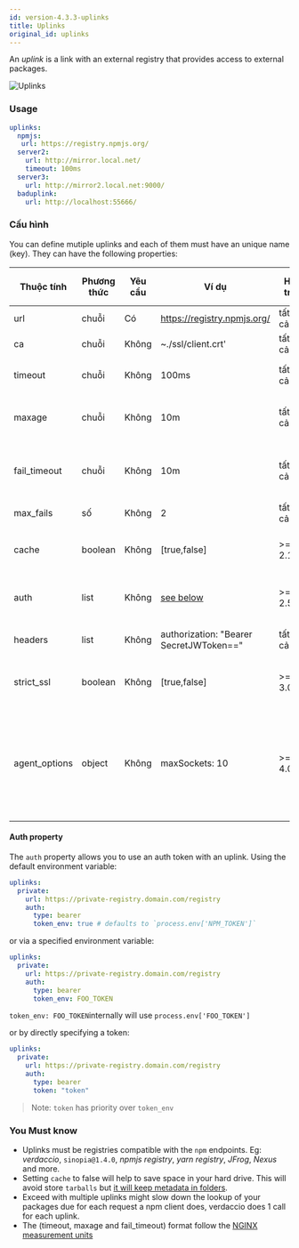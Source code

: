 ```yaml
---
id: version-4.3.3-uplinks
title: Uplinks
original_id: uplinks
---
```


An *uplink* is a link with an external registry that provides access to external packages.

![Uplinks](https://user-images.githubusercontent.com/558752/52976233-fb0e3980-33c8-11e9-8eea-5415e6018144.png)

### Usage

```yaml
uplinks:
  npmjs:
   url: https://registry.npmjs.org/
  server2:
    url: http://mirror.local.net/
    timeout: 100ms
  server3:
    url: http://mirror2.local.net:9000/
  baduplink:
    url: http://localhost:55666/
```
### Cấu hình

You can define mutiple uplinks and each of them must have an unique name (key). They can have the following properties:

| Thuộc tính    | Phương thức | Yêu cầu | Ví dụ                                   | Hỗ trợ   | Miêu tả                                                                                                                                                                  | Giá trị mặc định |
| ------------- | ----------- | ------- | --------------------------------------- | -------- | ------------------------------------------------------------------------------------------------------------------------------------------------------------------------ | ---------------- |
| url           | chuỗi       | Có      | https://registry.npmjs.org/             | tất cả   | The registry url                                                                                                                                                         | npmjs            |
| ca            | chuỗi       | Không   | ~./ssl/client.crt'                      | tất cả   | SSL path certificate                                                                                                                                                     | No default       |
| timeout       | chuỗi       | Không   | 100ms                                   | tất cả   | set new timeout for the request                                                                                                                                          | 30s              |
| maxage        | chuỗi       | Không   | 10m                                     | tất cả   | the time threshold to the cache is valid                                                                                                                                 | 2m               |
| fail_timeout  | chuỗi       | Không   | 10m                                     | tất cả   | defines max time when a request becomes a failure                                                                                                                        | 5m               |
| max_fails     | số          | Không   | 2                                       | tất cả   | limit maximun failure request                                                                                                                                            | 2                |
| cache         | boolean     | Không   | [true,false]                            | >= 2.1   | cache all remote tarballs in storage                                                                                                                                     | true             |
| auth          | list        | Không   | [see below](uplinks.md#auth-property)   | >= 2.5   | assigns the header 'Authorization' [more info](http://blog.npmjs.org/post/118393368555/deploying-with-npm-private-modules)                                               | disabled         |
| headers       | list        | Không   | authorization: "Bearer SecretJWToken==" | tất cả   | list of custom headers for the uplink                                                                                                                                    | disabled         |
| strict_ssl    | boolean     | Không   | [true,false]                            | >= 3.0   | If true, requires SSL certificates be valid.                                                                                                                             | true             |
| agent_options | object      | Không   | maxSockets: 10                          | >= 4.0.2 | options for the HTTP or HTTPS Agent responsible for managing uplink connection persistence and reuse [more info](https://nodejs.org/api/http.html#http_class_http_agent) | No default       |

#### Auth property

The `auth` property allows you to use an auth token with an uplink. Using the default environment variable:

```yaml
uplinks:
  private:
    url: https://private-registry.domain.com/registry
    auth:
      type: bearer
      token_env: true # defaults to `process.env['NPM_TOKEN']`
```

or via a specified environment variable:

```yaml
uplinks:
  private:
    url: https://private-registry.domain.com/registry
    auth:
      type: bearer
      token_env: FOO_TOKEN
```

`token_env: FOO_TOKEN`internally will use `process.env['FOO_TOKEN']`

or by directly specifying a token:

```yaml
uplinks:
  private:
    url: https://private-registry.domain.com/registry
    auth:
      type: bearer
      token: "token"
```

> Note: `token` has priority over `token_env`

### You Must know

* Uplinks must be registries compatible with the `npm` endpoints. Eg: *verdaccio*, `sinopia@1.4.0`, *npmjs registry*, *yarn registry*, *JFrog*, *Nexus* and more.
* Setting `cache` to false will help to save space in your hard drive. This will avoid store `tarballs` but [it will keep metadata in folders](https://github.com/verdaccio/verdaccio/issues/391).
* Exceed with multiple uplinks might slow down the lookup of your packages due for each request a npm client does, verdaccio does 1 call for each uplink.
* The (timeout, maxage and fail_timeout) format follow the [NGINX measurement units](http://nginx.org/en/docs/syntax.html)
